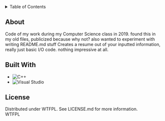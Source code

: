 <!-- TABLE OF CONTENTS -->
<details>
  <summary>Table of Contents</summary>
  <ol>
    <li>
      <a href="#about">About The Project</a>
      <ul>
        <li><a href="#built-with">Built With</a></li>
    <li><a href="#license">License</a></li>
  </ol>
</details>


## About
Code of my work during my Computer Science class in 2019. found this in my old files, publicized because why not? also wanted to experiment with writing README.md stuff
Creates a resume out of your inputted information, really just  basic I/O code. nothing impressive at all.

## Built With
* ![C++](https://img.shields.io/badge/c++-%2300599C.svg?style=for-the-badge&logo=c%2B%2B&logoColor=white)
* ![Visual Studio](https://img.shields.io/badge/Visual%20Studio-5C2D91.svg?style=for-the-badge&logo=visual-studio&logoColor=white)



## License
Distributed under WTFPL. See LICENSE.md for more information.
<a href="http://www.wtfpl.net/"><img
       src="http://www.wtfpl.net/wp-content/uploads/2012/12/wtfpl-badge-4.png"
       width="80" height="15" alt="WTFPL" /></a>

